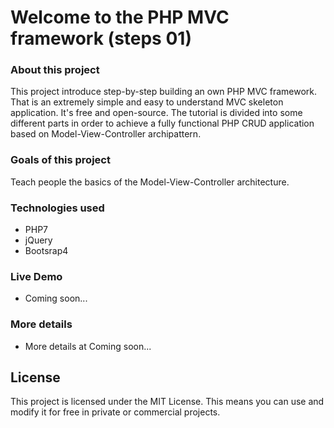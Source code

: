 # Welcome to the PHP MVC framework (steps 01)

### About this project
 This project introduce step-by-step building an own PHP MVC framework.
 That is an extremely simple and easy to understand MVC skeleton application. It's free and open-source.
 The tutorial is divided into some different parts in order to achieve a fully functional PHP CRUD application based  on Model-View-Controller archipattern.

### Goals of this project
 Teach people the basics of the Model-View-Controller architecture.

### Technologies used

- PHP7
- jQuery
- Bootsrap4

### Live Demo
- Coming soon...

### More details
- More details at Coming soon...

License
----
This project is licensed under the MIT License. This means you can use and modify it for free in private or commercial projects.
